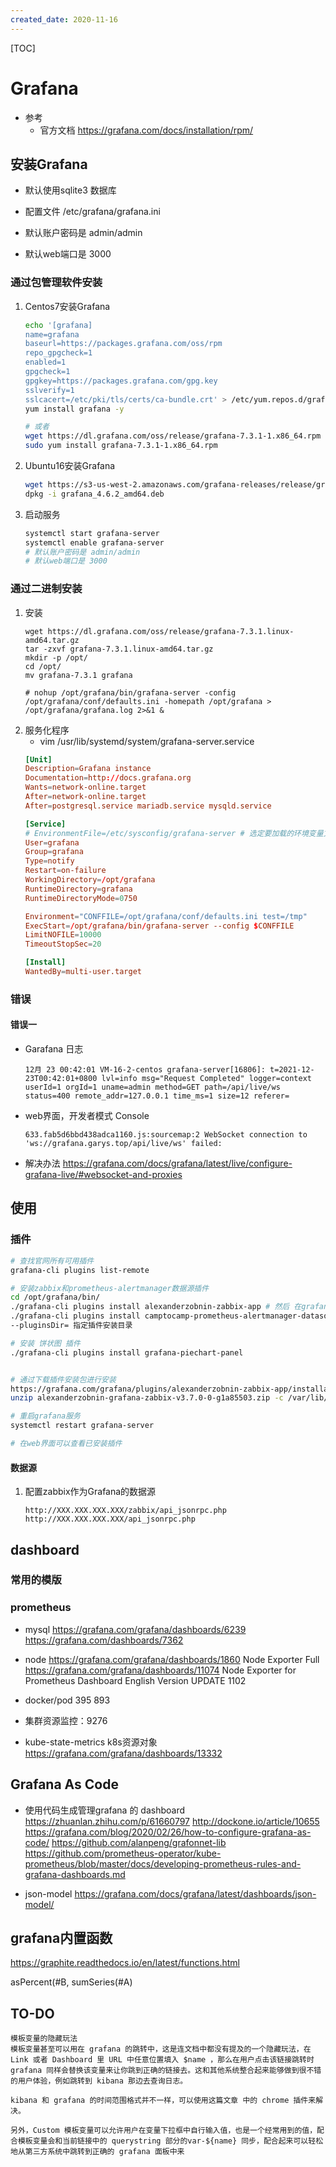 ```yaml
---
created_date: 2020-11-16
---
```


[TOC]


# Grafana
- 参考
    - 官方文档 https://grafana.com/docs/installation/rpm/
## 安装Grafana
- 默认使用sqlite3 数据库
- 配置文件 /etc/grafana/grafana.ini

- 默认账户密码是 admin/admin
- 默认web端口是 3000
### 通过包管理软件安装
1. Centos7安装Grafana
    ```bash
    echo '[grafana]
    name=grafana
    baseurl=https://packages.grafana.com/oss/rpm
    repo_gpgcheck=1
    enabled=1
    gpgcheck=1
    gpgkey=https://packages.grafana.com/gpg.key
    sslverify=1
    sslcacert=/etc/pki/tls/certs/ca-bundle.crt' > /etc/yum.repos.d/grafana.repo
    yum install grafana -y 

    # 或者
    wget https://dl.grafana.com/oss/release/grafana-7.3.1-1.x86_64.rpm 
    sudo yum install grafana-7.3.1-1.x86_64.rpm 
    ```

2. Ubuntu16安装Grafana
    ```bash
    wget https://s3-us-west-2.amazonaws.com/grafana-releases/release/grafana_4.6.2_amd64.deb
    dpkg -i grafana_4.6.2_amd64.deb
    ```

3. 启动服务
    ```bash
    systemctl start grafana-server
    systemctl enable grafana-server
    # 默认账户密码是 admin/admin
    # 默认web端口是 3000
    ```
### 通过二进制安装
1. 安装
    ```shell
    wget https://dl.grafana.com/oss/release/grafana-7.3.1.linux-amd64.tar.gz
    tar -zxvf grafana-7.3.1.linux-amd64.tar.gz
    mkdir -p /opt/
    cd /opt/
    mv grafana-7.3.1 grafana

    # nohup /opt/grafana/bin/grafana-server -config /opt/grafana/conf/defaults.ini -homepath /opt/grafana > /opt/grafana/grafana.log 2>&1 &
    ```
2. 服务化程序
    - vim /usr/lib/systemd/system/grafana-server.service
    ```conf
    [Unit]
    Description=Grafana instance
    Documentation=http://docs.grafana.org
    Wants=network-online.target
    After=network-online.target
    After=postgresql.service mariadb.service mysqld.service

    [Service]
    # EnvironmentFile=/etc/sysconfig/grafana-server # 选定要加载的环境变量文件
    User=grafana
    Group=grafana
    Type=notify
    Restart=on-failure
    WorkingDirectory=/opt/grafana
    RuntimeDirectory=grafana
    RuntimeDirectoryMode=0750

    Environment="CONFFILE=/opt/grafana/conf/defaults.ini test=/tmp"
    ExecStart=/opt/grafana/bin/grafana-server --config $CONFFILE
    LimitNOFILE=10000
    TimeoutStopSec=20

    [Install]
    WantedBy=multi-user.target

    ```

### 错误
#### 错误一
- Garafana 日志
    ```log
    12月 23 00:42:01 VM-16-2-centos grafana-server[16806]: t=2021-12-23T00:42:01+0800 lvl=info msg="Request Completed" logger=context userId=1 orgId=1 uname=admin method=GET path=/api/live/ws status=400 remote_addr=127.0.0.1 time_ms=1 size=12 referer=
    ```
- web界面，开发者模式 Console
    ```log
    633.fab5d6bbd438adca1160.js:sourcemap:2 WebSocket connection to 'ws://grafana.garys.top/api/live/ws' failed: 
    ```
- 解决办法 https://grafana.com/docs/grafana/latest/live/configure-grafana-live/#websocket-and-proxies

## 使用
### 插件
```bash
# 查找官网所有可用插件
grafana-cli plugins list-remote

# 安装zabbix和prometheus-alertmanager数据源插件
cd /opt/grafana/bin/
./grafana-cli plugins install alexanderzobnin-zabbix-app # 然后 在grafana界面 -> Configuration -> Plguins -> zabbix中启用
./grafana-cli plugins install camptocamp-prometheus-alertmanager-datasource
--pluginsDir= 指定插件安装目录

# 安装 饼状图 插件
./grafana-cli plugins install grafana-piechart-panel 


# 通过下载插件安装包进行安装
https://grafana.com/grafana/plugins/alexanderzobnin-zabbix-app/installation
unzip alexanderzobnin-grafana-zabbix-v3.7.0-0-g1a85503.zip -c /var/lib/grafana/plugins/

# 重启grafana服务
systemctl restart grafana-server

# 在web界面可以查看已安装插件
```

#### 数据源
1. 配置zabbix作为Grafana的数据源
    ```text
    http://XXX.XXX.XXX.XXX/zabbix/api_jsonrpc.php
    http://XXX.XXX.XXX.XXX/api_jsonrpc.php
    ```


## dashboard
### 常用的模版
### prometheus
- mysql
    https://grafana.com/grafana/dashboards/6239
    https://grafana.com/dashboards/7362

- node
    https://grafana.com/grafana/dashboards/1860   Node Exporter Full
    https://grafana.com/grafana/dashboards/11074   Node Exporter for Prometheus Dashboard English Version UPDATE 1102

- docker/pod
    395 
    893

- 集群资源监控：9276

- kube-state-metrics k8s资源对象
    https://grafana.com/grafana/dashboards/13332

## Grafana As Code
- 使用代码生成管理grafana 的 dashboard
https://zhuanlan.zhihu.com/p/61660797
http://dockone.io/article/10655
https://grafana.com/blog/2020/02/26/how-to-configure-grafana-as-code/
https://github.com/alanpeng/grafonnet-lib
https://github.com/prometheus-operator/kube-prometheus/blob/master/docs/developing-prometheus-rules-and-grafana-dashboards.md

- json-model
https://grafana.com/docs/grafana/latest/dashboards/json-model/


## grafana内置函数
https://graphite.readthedocs.io/en/latest/functions.html

asPercent(#B, sumSeries(#A)

## TO-DO
```
模板变量的隐藏玩法
模板变量甚至可以用在 grafana 的跳转中，这是连文档中都没有提及的一个隐藏玩法，在 Link 或者 Dashboard 里 URL 中任意位置填入 $name ，那么在用户点击该链接跳转时 grafana 同样会替换该变量来让你跳到正确的链接去。这和其他系统整合起来能够做到很不错的用户体验，例如跳转到 kibana 那边去查询日志。

kibana 和 grafana 的时间范围格式并不一样，可以使用这篇文章 中的 chrome 插件来解决。

另外，Custom 模板变量可以允许用户在变量下拉框中自行输入值，也是一个经常用到的值，配合模板变量会和当前链接中的 querystring 部分的var-${name} 同步，配合起来可以轻松地从第三方系统中跳转到正确的 grafana 面板中来
```